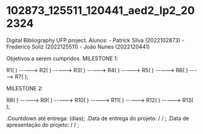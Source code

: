# 102873_125511_120441_aed2_lp2_202324
 Digital Bibliography UFP project.
 Alunos: - Patrick Silva (2022102873) 
         - Frederico Soliz (2022125511)
         - João Nunes (2022120441)

Objetivos a serem cumpridos.
MILESTONE 1:

R1( ) -----> R2( ) -----> R3( ) -----> R4( ) -----> R5( ) -----> R6( ) -----> R7( );

MILESTONE 2:

R8( ) -----> R9( ) -----> R10( ) -----> R11( ) -----> R12( ) -----> R13( );



.Countdown até entrega: (dias);
.Data de entrega do projeto:  /  / ;
.Data de apresentação do projeto:  /  / ;
